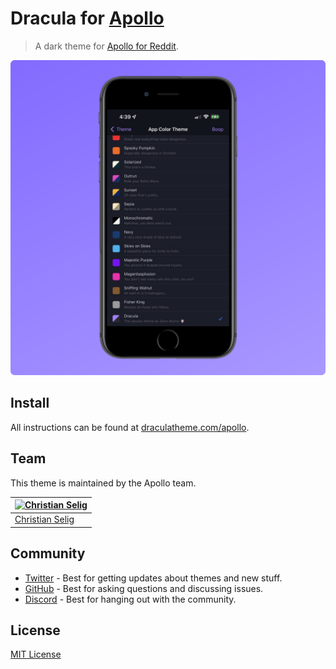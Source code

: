 # Dracula for [Apollo](https://apolloapp.io)

> A dark theme for [Apollo for Reddit](https://apolloapp.io).

![Screenshot](./screenshot.png)

## Install

All instructions can be found at [draculatheme.com/apollo](https://draculatheme.com/apollo).

## Team

This theme is maintained by the Apollo team.

[![Christian Selig](https://github.com/christianselig.png?size=100)](https://github.com/christianselig) |
--- |
[Christian Selig](https://github.com/christianselig) |

## Community

* [Twitter](https://twitter.com/draculatheme) - Best for getting updates about themes and new stuff.
* [GitHub](https://github.com/dracula/dracula-theme/discussions) - Best for asking questions and discussing issues.
* [Discord](https://draculatheme.com/discord-invite) - Best for hanging out with the community.

## License

[MIT License](./LICENSE)
